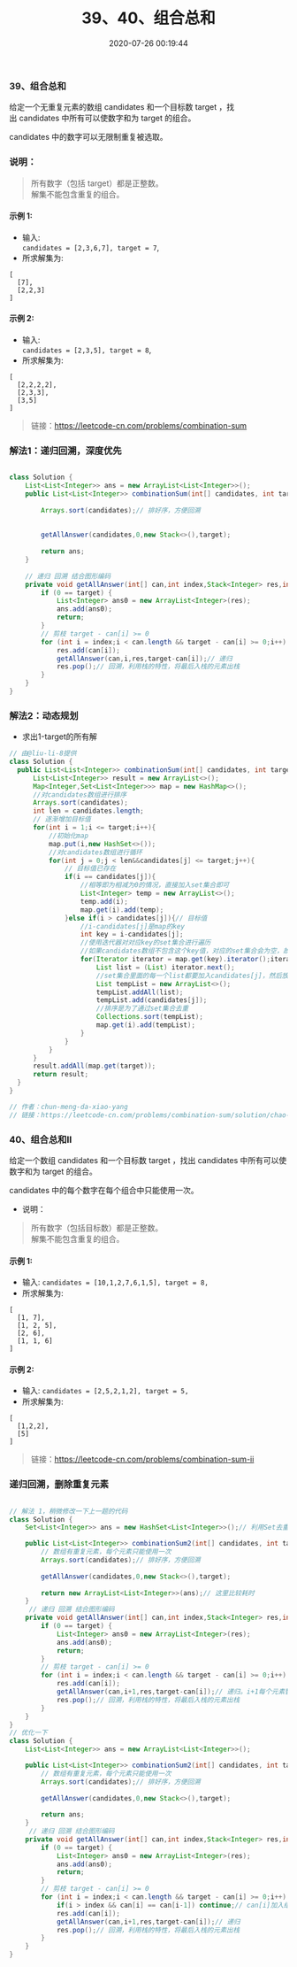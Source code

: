 ﻿---
title: 39、40、组合总和
categories:
- leetcode
tags:
  - null
date: 2020-07-26 00:19:44
---

### 39、组合总和
给定一个无重复元素的数组 candidates 和一个目标数 target ，找出 candidates 中所有可以使数字和为 target 的组合。

candidates 中的数字可以无限制重复被选取。

### 说明：
> 所有数字（包括 target）都是正整数。   
> 解集不能包含重复的组合。 
#### 示例 1:

- 输入:   
`candidates = [2,3,6,7], target = 7`,  
- 所求解集为:

```
[
  [7],
  [2,2,3]
]
````
#### 示例 2:

- 输入:   
`candidates = [2,3,5], target = 8`,
- 所求解集为:
```
[
  [2,2,2,2],
  [2,3,3],
  [3,5]
]
```
> 链接：https://leetcode-cn.com/problems/combination-sum

### 解法1：递归回溯，深度优先

```java

class Solution {
    List<List<Integer>> ans = new ArrayList<List<Integer>>();
    public List<List<Integer>> combinationSum(int[] candidates, int target) {
        
        Arrays.sort(candidates);// 排好序，方便回溯
        
        
        getAllAnswer(candidates,0,new Stack<>(),target);
        
        return ans;
    }
    
    // 递归 回溯 结合图形编码
    private void getAllAnswer(int[] can,int index,Stack<Integer> res,int target) {
        if (0 == target) {
            List<Integer> ans0 = new ArrayList<Integer>(res);
            ans.add(ans0);
            return;
        } 
        // 剪枝 target - can[i] >= 0
        for (int i = index;i < can.length && target - can[i] >= 0;i++) {
            res.add(can[i]);
            getAllAnswer(can,i,res,target-can[i]);// 递归
            res.pop();// 回溯，利用栈的特性，将最后入栈的元素出栈
        }
    }
}
```

### 解法2：动态规划
- 求出1-target的所有解
```java
// 由@liu-li-8提供
class Solution {
  public List<List<Integer>> combinationSum(int[] candidates, int target) {
      List<List<Integer>> result = new ArrayList<>();
      Map<Integer,Set<List<Integer>>> map = new HashMap<>();
      //对candidates数组进行排序
      Arrays.sort(candidates);
      int len = candidates.length;
      // 逐渐增加目标值
      for(int i = 1;i <= target;i++){
          //初始化map
          map.put(i,new HashSet<>());
          //对candidates数组进行循环
          for(int j = 0;j < len&&candidates[j] <= target;j++){
              // 目标值已存在
              if(i == candidates[j]){
                  //相等即为相减为0的情况，直接加入set集合即可
                  List<Integer> temp = new ArrayList<>();
                  temp.add(i);
                  map.get(i).add(temp);
              }else if(i > candidates[j]){// 目标值
                  //i-candidates[j]是map的key
                  int key = i-candidates[j];
                  //使用迭代器对对应key的set集合进行遍历
                  //如果candidates数组不包含这个key值，对应的set集合会为空，故这里不需要做单独判断
                  for(Iterator iterator = map.get(key).iterator();iterator.hasNext();){
                      List list = (List) iterator.next();
                      //set集合里面的每一个list都要加入candidates[j]，然后放入到以i为key的集合中
                      List tempList = new ArrayList<>();
                      tempList.addAll(list);
                      tempList.add(candidates[j]);
                      //排序是为了通过set集合去重
                      Collections.sort(tempList);
                      map.get(i).add(tempList);
                  }
              }
          }
      }
      result.addAll(map.get(target));
      return result;
  }
}

// 作者：chun-meng-da-xiao-yang
// 链接：https://leetcode-cn.com/problems/combination-sum/solution/chao-qiang-gifzhu-ni-shi-yong-dong-tai-gui-hua-qiu/

```

### 40、组合总和II
给定一个数组 candidates 和一个目标数 target ，找出 candidates 中所有可以使数字和为 target 的组合。

candidates 中的每个数字在每个组合中只能使用一次。

- 说明：

> 所有数字（包括目标数）都是正整数。  
> 解集不能包含重复的组合。 
#### 示例 1:

- 输入: 
`candidates = [10,1,2,7,6,1,5], target = 8,`
- 所求解集为:
```
[
  [1, 7],
  [1, 2, 5],
  [2, 6],
  [1, 1, 6]
]
```
#### 示例 2:

- 输入: 
`candidates = [2,5,2,1,2], target = 5,`
- 所求解集为:
```
[
  [1,2,2],
  [5]
]
```

> 链接：https://leetcode-cn.com/problems/combination-sum-ii


### 递归回溯，删除重复元素
```java

// 解法 1，稍微修改一下上一题的代码
class Solution {
    Set<List<Integer>> ans = new HashSet<List<Integer>>();// 利用Set去重

    public List<List<Integer>> combinationSum2(int[] candidates, int target) {
        // 数组有重复元素，每个元素只能使用一次
        Arrays.sort(candidates);// 排好序，方便回溯
        
        getAllAnswer(candidates,0,new Stack<>(),target);
        
        return new ArrayList<List<Integer>>(ans);// 这里比较耗时
    }
     // 递归 回溯 结合图形编码
    private void getAllAnswer(int[] can,int index,Stack<Integer> res,int target) {
        if (0 == target) {
            List<Integer> ans0 = new ArrayList<Integer>(res);
            ans.add(ans0);
            return;
        } 
        // 剪枝 target - can[i] >= 0
        for (int i = index;i < can.length && target - can[i] >= 0;i++) {
            res.add(can[i]);
            getAllAnswer(can,i+1,res,target-can[i]);// 递归。i+1每个元素智能使用一次
            res.pop();// 回溯，利用栈的特性，将最后入栈的元素出栈
        }
    }
}
// 优化一下
class Solution {
    List<List<Integer>> ans = new ArrayList<List<Integer>>();

    public List<List<Integer>> combinationSum2(int[] candidates, int target) {
        // 数组有重复元素，每个元素只能使用一次
        Arrays.sort(candidates);// 排好序，方便回溯
        
        getAllAnswer(candidates,0,new Stack<>(),target);
        
        return ans;
    }
     // 递归 回溯 结合图形编码
    private void getAllAnswer(int[] can,int index,Stack<Integer> res,int target) {
        if (0 == target) {
            List<Integer> ans0 = new ArrayList<Integer>(res);
            ans.add(ans0);
            return;
        } 
        // 剪枝 target - can[i] >= 0
        for (int i = index;i < can.length && target - can[i] >= 0;i++) {
            if(i > index && can[i] == can[i-1]) continue;// can[i]加入结果，从index + 1 开始去重
            res.add(can[i]);
            getAllAnswer(can,i+1,res,target-can[i]);// 递归
            res.pop();// 回溯，利用栈的特性，将最后入栈的元素出栈
        }
    }
}

```